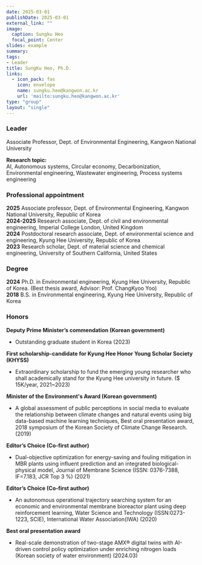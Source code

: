 ```yaml
---
date: 2025-03-01
publishDate: 2025-03-01
external_link: ""
image:
  caption: Sungku Heo
  focal_point: Center
slides: example
summary:
tags:
- Leader
title: SungKu Heo, Ph.D.
links:
  - icon_pack: fas
    icon: envelope
    name: sungku.heo@kangwon.ac.kr
    url: 'mailto:sungku.heo@kangwon.ac.kr'
type: "group"
layout: "single"
---
```


### Leader ### 
Associate Professor, Dept. of Environmental Engineering, Kangwon National University

<!--more-->

**Research topic:**
<br>
AI, Autonomous systems, Circular economy, Decarbonization, Environmental engineering, Wastewater engineering, Process systems engineering

### Professional appointment ###
**2025** Associate professor, Dept. of Environmental Engineering, Kangwon National University, Republic of Korea
<br>
**2024-2025** Research associate, Dept. of civil and environmental engineering, Imperial College London, United Kingdom
<br>
**2024** Postdoctoral research associate, Dept. of environmental science and engineering, Kyung Hee University, Republic of Korea
<br>
**2023** Research scholar, Dept. of material science and chemical engineering, University of Southern California, United States
<br>

### Degree ### 
**2024** Ph.D. in Environmental engineering, Kyung Hee University, Republic of Korea. 
(Best thesis award, Advisor: Prof. ChangKyoo Yoo)
<br>
**2018** B.S. in Environmental engineering, Kyung Hee University, Republic of Korea
<br>

### Honors ###
**Deputy Prime Minister’s commendation (Korean government)**
-	Outstanding graduate student in Korea (2023)  

**First scholarship-candidate for Kyung Hee Honor Young Scholar Society (KHYSS)**
-	Extraordinary scholarship to fund the emerging young researcher who shall academically stand for the Kyung Hee university in future. ($ 15K/year, 2021~2023)   

**Minister of the Environment's Award (Korean government)**
-	A global assessment of public perceptions in social media to evaluate the relationship between climate changes and natural events using big data-based machine learning techniques, Best oral presentation award, 2018 symposium of the Korean Society of Climate Change Research. (2019)

**Editor’s Choice (Co-first author)**
-	Dual-objective optimization for energy-saving and fouling mitigation in MBR plants using influent prediction and an integrated biological-physical model, Journal of Membrane Science (ISSN: 0376-7388, IF=7.183, JCR Top 3 %) (2021)

**Editor’s Choice (Co-first author)**
-	An autonomous operational trajectory searching system for an economic and environmental membrane bioreactor plant using deep reinforcement learning, Water Science and Technology (ISSN:0273-1223, SCIE), International Water Association(IWA) (2020)

**Best oral presentation award**
-	Real-scale demonstration of two-stage AMX® digital twins with AI-driven control policy optimization under enriching nitrogen loads (Korean society of water environment) (2024.03)


